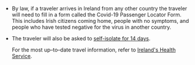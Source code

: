 - By law, if a traveler arrives in Ireland from any other country the traveler will need to fill in a form called the Covid-19 Passenger Locator Form. This includes Irish citizens coming home, people with no symptoms, and people who have tested negative for the virus in another country.

- The traveler will also be asked to [self-isolate for 14 days](https://www2.hse.ie/conditions/coronavirus/travel.html#self-isolation-after-travel).

  For the most up–to–date travel information, refer to  [Ireland's Health Service](https://www2.hse.ie/conditions/coronavirus/travel.html).
